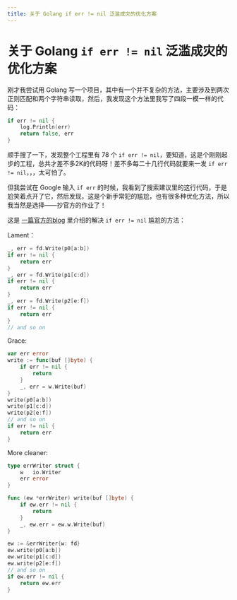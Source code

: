 ```yaml
---
title: 关于 Golang if err != nil 泛滥成灾的优化方案
---
```


# 关于 Golang `if err != nil` 泛滥成灾的优化方案

刚才我尝试用 Golang 写一个项目，其中有一个并不复杂的方法，主要涉及到两次正则匹配和两个字符串读取，然后，我发现这个方法里我写了四段一模一样的代码：

```go
if err != nil {
    log.Println(err)
    return false, err
}
```

顺手搜了一下，发现整个工程里有 78 个 `if err != nil`，要知道，这是个刚刚起步的工程，总共才差不多2K的代码呀！差不多每二十几行代码就要来一发 `if err != nil`，，，太可怕了。

但我尝试在 Google 输入 `if err` 的时候，我看到了搜索建议里的这行代码，于是尬笑着点开了它，然后发现，这是个新手常犯的尴尬，也有很多种优化方法，所以我当然是选择——抄官方的作业了！

这是 [一篇官方的blog](https://blog.golang.org/errors-are-values) 里介绍的解决 `if err != nil` 尴尬的方法：

Lament：

```go
_, err = fd.Write(p0[a:b])
if err != nil {
    return err
}
_, err = fd.Write(p1[c:d])
if err != nil {
    return err
}
_, err = fd.Write(p2[e:f])
if err != nil {
    return err
}
// and so on
```

Grace:

```go
var err error
write := func(buf []byte) {
    if err != nil {
        return
    }
    _, err = w.Write(buf)
}
write(p0[a:b])
write(p1[c:d])
write(p2[e:f])
// and so on
if err != nil {
    return err
}
```

More cleaner:

```go
type errWriter struct {
    w   io.Writer
    err error
}

func (ew *errWriter) write(buf []byte) {
    if ew.err != nil {
        return
    }
    _, ew.err = ew.w.Write(buf)
}

ew := &errWriter{w: fd}
ew.write(p0[a:b])
ew.write(p1[c:d])
ew.write(p2[e:f])
// and so on
if ew.err != nil {
    return ew.err
}
```


